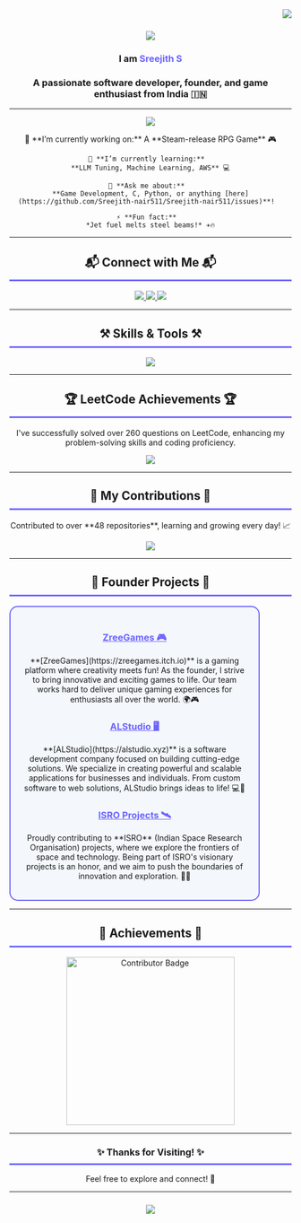 <img align="right" src="https://visitor-badge.laobi.icu/badge?page_id=Sreejith-nair511.Sreejith-nair511" />

<h1 align="center">
    <img src="https://readme-typing-svg.herokuapp.com/?font=Righteous&size=35&center=true&vCenter=true&width=500&height=70&duration=4000&lines=Hi+There!+👋;Welcome+to+My+Profile!+🚀;" />
</h1>

<h3 align="center">I am <span style="color:#6c63ff;">Sreejith S</span></h3>
<h3 align="center">A passionate software developer, founder, and game enthusiast from India 🇮🇳</h3>

---

<div align="center">
  <p align="center">
    <img src="https://readme-typing-svg.herokuapp.com/?lines=Founder+of+ZreeGames+and+ALStudio;Working+on+ISRO+projects+🚀" />
  </p>
  <p>
    🔭 **I’m currently working on:**  
    A **Steam-release RPG Game** 🎮

    🌱 **I’m currently learning:**  
    **LLM Tuning, Machine Learning, AWS** 💻

    💬 **Ask me about:**  
    **Game Development, C, Python, or anything [here](https://github.com/Sreejith-nair511/Sreejith-nair511/issues)**!  

    ⚡ **Fun fact:**  
    *Jet fuel melts steel beams!* ✈️🔥
  </p>
</div>

---

<h2 align="center" style="border-bottom: 3px solid #6c63ff; padding-bottom: 10px;">📬 Connect with Me 📬</h2>

<div align="center"> 
  <a href="mailto:sreejith0511@gmail.com">
    <img src="https://img.shields.io/badge/Gmail-EA4335?style=for-the-badge&logo=gmail&logoColor=white" />
  </a>
  <a href="https://linkedin.com/in/sreejith-s-b232092a9" target="_blank">
    <img src="https://img.shields.io/badge/LinkedIn-0077B5?style=for-the-badge&logo=linkedin&logoColor=white" />
  </a>
  <a href="https://zreegames.itch.io" target="_blank">
    <img src="https://img.shields.io/badge/Portfolio-000000?style=for-the-badge&logo=githubpages&logoColor=white" />
  </a>
</div>

---

<h2 align="center" style="border-bottom: 3px solid #6c63ff; padding-bottom: 10px;">⚒️ Skills & Tools ⚒️</h2>
<div align="center">
  <img src="https://skillicons.dev/icons?i=html,css,javascript,nodejs,python,java,c,mysql,mongodb,flask,r,git,github,vscode" />
</div>

---

<h2 align="center" style="border-bottom: 3px solid #6c63ff; padding-bottom: 10px;">🏆 LeetCode Achievements 🏆</h2>
<div align="center">
  <p>I've successfully solved over 260 questions on LeetCode, enhancing my problem-solving skills and coding proficiency.</p>
  <a href="https://leetcode.com/shreejit" target="_blank">
    <img src="https://img.shields.io/badge/LeetCode-260_solved_questions-FFA116?style=for-the-badge&logo=leetcode&logoColor=white" />
  </a>
</div>

---

<h2 align="center" style="border-bottom: 3px solid #6c63ff; padding-bottom: 10px;">🐍 My Contributions 🐍</h2>
<div align="center">
  <p>Contributed to over **48 repositories**, learning and growing every day! 📈</p>
  <img src="https://img.shields.io/badge/Contributions-48_repositories-4C1D32?style=for-the-badge&logo=github&logoColor=white" />
</div>

---

<h2 align="center" style="border-bottom: 3px solid #6c63ff; padding-bottom: 10px;">🚀 Founder Projects 🚀</h2>

<div align="center" style="border: 2px solid #6c63ff; padding: 20px; border-radius: 15px; background-color: #f4f7fb; width: 80%;">

  <h3 style="color: #6c63ff; text-decoration: underline;">ZreeGames 🎮</h3>
  <p>
    **[ZreeGames](https://zreegames.itch.io)** is a gaming platform where creativity meets fun! As the founder, I strive to bring innovative and exciting games to life.  
    Our team works hard to deliver unique gaming experiences for enthusiasts all over the world. 🌍🎮
  </p>

  <h3 style="color: #6c63ff; text-decoration: underline;">ALStudio 🖥️</h3>
  <p>
    **[ALStudio](https://alstudio.xyz)** is a software development company focused on building cutting-edge solutions. We specialize in creating powerful and scalable applications for businesses and individuals.  
    From custom software to web solutions, ALStudio brings ideas to life! 💻🚀
  </p>

  <h3 style="color: #6c63ff; text-decoration: underline;">ISRO Projects 🛰️</h3>
  <p>
    Proudly contributing to **ISRO** (Indian Space Research Organisation) projects, where we explore the frontiers of space and technology.  
    Being part of ISRO's visionary projects is an honor, and we aim to push the boundaries of innovation and exploration. 🚀🌌
  </p>
</div>

---

<h2 align="center" style="border-bottom: 3px solid #6c63ff; padding-bottom: 10px;">🏅 Achievements 🏅</h2>
<div align="center">
  <img src="https://github.com/user-attachments/assets/cb784577-9467-4f67-8533-8d0345ac1f00" alt="Contributor Badge" width="300" />
</div>

---

<h3 align="center" style="border-bottom: 3px solid #6c63ff; padding-bottom: 10px;">✨ Thanks for Visiting! ✨</h3>
<p align="center">Feel free to explore and connect! 🚀</p>

---

<h3 align="center">
  <img src="https://raw.githubusercontent.com/Sreejith-nair511/Sreejith-nair511/output/github-contribution-grid-snake.svg" />
</h3>









